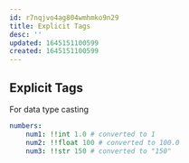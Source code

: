 ```yaml
---
id: r7nqjvo4ag804wmhmko9n29
title: Explicit Tags
desc: ''
updated: 1645151100599
created: 1645151100599
---
```



## Explicit Tags

For data type casting

```yaml
numbers:
    num1: !!int 1.0 # converted to 1
    num2: !!float 100 # converted to 100.0
    num3: !!str 150 # converted to "150"
```
